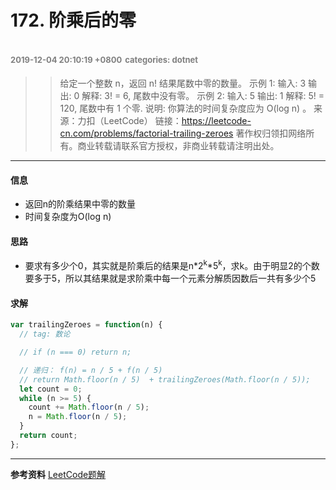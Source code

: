 # 172. 阶乘后的零
<font color=gray size=2>2019-12-04 20:10:19 +0800</font>
<font color=gray size=2>categories: dotnet</font>
---

>>给定一个整数 n，返回 n! 结果尾数中零的数量。
示例 1:
输入: 3
输出: 0
解释: 3! = 6, 尾数中没有零。
示例 2:
输入: 5
输出: 1
解释: 5! = 120, 尾数中有 1 个零.
说明: 你算法的时间复杂度应为 O(log n) 。
来源：力扣（LeetCode）
链接：https://leetcode-cn.com/problems/factorial-trailing-zeroes
著作权归领扣网络所有。商业转载请联系官方授权，非商业转载请注明出处。

---

#### 信息
+ 返回n的阶乘结果中零的数量
+ 时间复杂度为O(log n) 

#### 思路

+ 要求有多少个0，其实就是阶乘后的结果是n*2<sup>k</sup>*5<sup>k</sup>，求k。由于明显2的个数要多于5，所以其结果就是求阶乘中每一个元素分解质因数后一共有多少个5

#### 求解
```javascript
var trailingZeroes = function(n) {
  // tag: 数论

  // if (n === 0) return n;

  // 递归： f(n) = n / 5 + f(n / 5)
  // return Math.floor(n / 5)  + trailingZeroes(Math.floor(n / 5));
  let count = 0;
  while (n >= 5) {
    count += Math.floor(n / 5);
    n = Math.floor(n / 5);
  }
  return count;
};
```

---

**参考资料**
[LeetCode题解](https://github.com/azl397985856/leetcode)